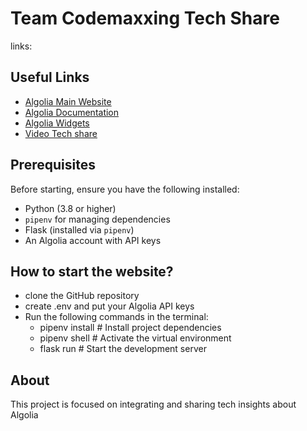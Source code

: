 # Team Codemaxxing Tech Share
links:

## Useful Links
- [Algolia Main Website](https://www.algolia.com)
- [Algolia Documentation](https://www.algolia.com/doc/)
- [Algolia Widgets](https://www.algolia.com/doc/guides/building-search-ui/widgets/showcase/js/)
- [Video Tech share](https://drive.google.com/file/d/1pkdWcc8MGWL0Rm8i7biYjXB40CFQw6Xn/view)


## Prerequisites
Before starting, ensure you have the following installed:
- Python (3.8 or higher)
- `pipenv` for managing dependencies
- Flask (installed via `pipenv`)
- An Algolia account with API keys

  
## How to start the website?
- clone the GitHub repository 
- create .env and put your Algolia API keys
- Run the following commands in the terminal:
  - pipenv install       # Install project dependencies
  - pipenv shell         # Activate the virtual environment
  - flask run            # Start the development server

## About
This project is focused on integrating and sharing tech insights about Algolia
